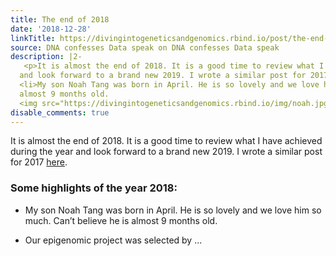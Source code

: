 ```yaml
---
title: The end of 2018
date: '2018-12-28'
linkTitle: https://divingintogeneticsandgenomics.rbind.io/post/the-end-of-2018/
source: DNA confesses Data speak on DNA confesses Data speak
description: |2-
   <p>It is almost the end of 2018. It is a good time to review what I have achieved during the year
  and look forward to a brand new 2019. I wrote a similar post for 2017 <a href="http://crazyhottommy.blogspot.com/2017/12/" target="_blank">here</a>.</p> <h3 id="some-highlights-of-the-year-2018">Some highlights of the year 2018:</h3> <ul>
  <li>My son Noah Tang was born in April. He is so lovely and we love him so much. Can&rsquo;t believe he is
  almost 9 months old.
  <img src="https://divingintogeneticsandgenomics.rbind.io/img/noah.jpg" alt="" /></li> <li><p>Our epigenomic project was selected by ...
disable_comments: true
---
```

 <p>It is almost the end of 2018. It is a good time to review what I have achieved during the year
and look forward to a brand new 2019. I wrote a similar post for 2017 <a href="http://crazyhottommy.blogspot.com/2017/12/" target="_blank">here</a>.</p> <h3 id="some-highlights-of-the-year-2018">Some highlights of the year 2018:</h3> <ul>
<li>My son Noah Tang was born in April. He is so lovely and we love him so much. Can&rsquo;t believe he is
almost 9 months old.
<img src="https://divingintogeneticsandgenomics.rbind.io/img/noah.jpg" alt="" /></li> <li><p>Our epigenomic project was selected by ...